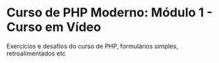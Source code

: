 <h1>Curso de PHP Moderno: Módulo 1 - Curso em Vídeo</h1>
<p>Exercícios e desafios do curso de PHP, formulários simples, retroalimentados etc</p>
